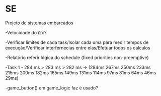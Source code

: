 # SE
Projeto de sistemas embarcados

-Velocidade do i2c?

-Verificar limites de cada task/Isolar cada uma para medir tempos de execução/Verificar interfernecias entre elas/Efetuar todos os calculos

-Relatório referir lógica do schedule (fixed priorities non-preemptive)

-Task 1 - 284 ms > 283 ms > 282 ms -> (284ms 267ms 250ms 233ms 215ms 200ms 182ms 165ms 149ms 131ms 114ms 97ms 81ms 64ms 46ms 29ms)

-game_button() em game_logic faz é usado?
